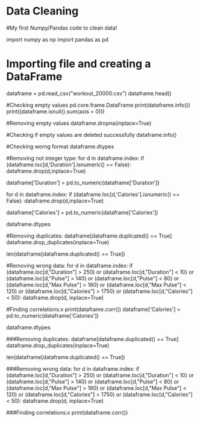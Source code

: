 # Data Cleaning
#My first Numpy/Pandas code to clean data!

import numpy as np
import pandas as pd

# Importing file and creating a DataFrame
dataframe = pd.read_csv("workout_20000.csv")
dataframe.head()

#Checking empty values
pd.core.frame.DataFrame
print(dataframe.info())
print((dataframe.isnull().sum(axis = 0)))

#Removing empty values
dataframe.dropna(inplace=True)

#Checking if empty values are deleted successfully
dataframe.info()


#Checking worng format
dataframe.dtypes

#Removing not integer type:
for d in dataframe.index:
    if (dataframe.loc[d,'Duration'].isnumeric() == False):
        dataframe.drop(d,inplace=True)

dataframe['Duration'] = pd.to_numeric(dataframe['Duration'])

for d in dataframe.index:
    if (dataframe.loc[d,'Calories'].isnumeric() == False):
        dataframe.drop(d,inplace=True)

dataframe['Calories'] = pd.to_numeric(dataframe['Calories'])

dataframe.dtypes


#Removing duplicates:
dataframe[dataframe.duplicated() == True]
dataframe.drop_duplicates(inplace=True)

len(dataframe[dataframe.duplicated() == True])

#Removing wrong data:
for d in dataframe.index:
    if (dataframe.loc[d,"Duration"] > 250) or (dataframe.loc[d,"Duration"] < 10) or (dataframe.loc[d,"Pulse"] > 140) or (dataframe.loc[d,"Pulse"] < 80) or (dataframe.loc[d,"Max Pulse"] > 160) or (dataframe.loc[d,"Max Pulse"] < 120) or (dataframe.loc[d,"Calories"] > 1750) or (dataframe.loc[d,"Calories"] < 50):
        dataframe.drop(d, inplace=True)


#Finding correlations:x
print(dataframe.corr())
dataframe['Calories'] = pd.to_numeric(dataframe['Calories'])

dataframe.dtypes


###Removing duplicates:
dataframe[dataframe.duplicated() == True]
dataframe.drop_duplicates(inplace=True)

len(dataframe[dataframe.duplicated() == True])

###Removing wrong data:
for d in dataframe.index:
    if (dataframe.loc[d,"Duration"] > 250) or (dataframe.loc[d,"Duration"] < 10) or (dataframe.loc[d,"Pulse"] > 140) or (dataframe.loc[d,"Pulse"] < 80) or (dataframe.loc[d,"Max Pulse"] > 160) or (dataframe.loc[d,"Max Pulse"] < 120) or (dataframe.loc[d,"Calories"] > 1750) or (dataframe.loc[d,"Calories"] < 50):
        dataframe.drop(d, inplace=True)


###Finding correlations:x
print(dataframe.corr())
